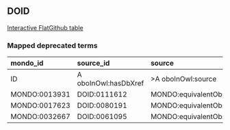 ## DOID
[Interactive FlatGithub table](https://flatgithub.com/monarch-initiative/mondo-ingest?filename=src/ontology/reports/doid_mapped_deprecated_terms.robot.template.tsv)

### Mapped deprecated terms
| mondo_id      | source_id            | source                   |
|:--------------|:---------------------|:-------------------------|
| ID            | A oboInOwl:hasDbXref | >A oboInOwl:source       |
| MONDO:0013931 | DOID:0111612         | MONDO:equivalentObsolete |
| MONDO:0017623 | DOID:0080191         | MONDO:equivalentObsolete |
| MONDO:0032667 | DOID:0061095         | MONDO:equivalentObsolete |